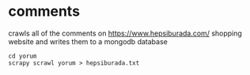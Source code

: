 # comments

crawls all of the comments on https://www.hepsiburada.com/ shopping website and writes them to a mongodb database

    cd yorum
    scrapy scrawl yorum > hepsiburada.txt
